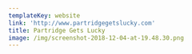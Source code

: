 ```yaml
---
templateKey: website
link: 'http://www.partridgegetslucky.com'
title: Partridge Gets Lucky
image: /img/screenshot-2018-12-04-at-19.48.30.png
---
```


